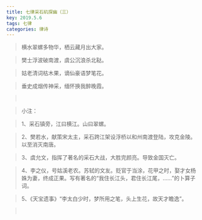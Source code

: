 ```yaml
---
title: 七律采石矶探幽（三）
key: 2019.5.6
tags: 七律
categories: 律诗
---
```


<blockquote class="blockquote-center">横水翠螺多物华，栖云藏月出大家。
</blockquote>
<blockquote class="blockquote-center">樊士浮波破南渡，虞公沉浪杀北鞑。
</blockquote>
<blockquote class="blockquote-center">姑老清词枯木果，谪仙豪语梦笔花。
</blockquote>
<blockquote class="blockquote-center">垂史成烟传神采，缅怀换我醉晚霞。
</blockquote>
<blockquote class="blockquote-center"></br>
</blockquote>
<blockquote class="blockquote-center">小注：
</blockquote>
<blockquote class="blockquote-center">1、采石镇旁，江曰横江。山曰翠螺。
</blockquote>
<blockquote class="blockquote-center">2、樊若水，献策宋太主，采石跨江架设浮桥以和州南渡登陆，攻克金陵。以至消灭南唐。
</blockquote>
<blockquote class="blockquote-center">3、虞允文，指挥了著名的采石大战，大胜完颜亮。导致金国灭亡。
</blockquote>
<blockquote class="blockquote-center">4、李之仪，号姑溪老农。苏轼的文友。贬官于当涂，花甲之时，娶才女杨姝为妻，终成正果。写有著名的“我住长江头，君住长江尾，……”的卜算子词。
</blockquote>
<blockquote class="blockquote-center">5、《天宝遗事》“李太白少时，梦所用之笔，头上生花，故天才瞻逸”。
</blockquote>
<blockquote class="blockquote-center"></br>
</blockquote>
